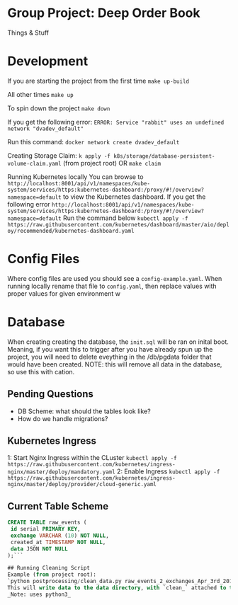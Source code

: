 # Group Project: Deep Order Book

Things & Stuff

# Development
If you are starting the project from the first time
`make up-build`

All other times
`make up`

To spin down the project
`make down`

If you get the following error:
`ERROR: Service "rabbit" uses an undefined network "dvadev_default"`

Run this command:
`docker network create dvadev_default`

Creating Storage Claim:
`k apply -f k8s/storage/database-persistent-volume-claim.yaml` (from project root)
OR
`make claim`

Running Kubernetes locally
You can browse to `http://localhost:8001/api/v1/namespaces/kube-system/services/https:kubernetes-dashboard:/proxy/#!/overview?namespace=default` to view the Kubernetes dashboard.
If you get the following error `http://localhost:8001/api/v1/namespaces/kube-system/services/https:kubernetes-dashboard:/proxy/#!/overview?namespace=default` Run the command below
`kubectl apply -f https://raw.githubusercontent.com/kubernetes/dashboard/master/aio/deploy/recommended/kubernetes-dashboard.yaml`

# Config Files
Where config files are used you should see a `config-example.yaml`. When running locally
rename that file to `config.yaml`, then replace values with proper values for given environment
w
# Database
When creating creating the database, the `init.sql` will be ran on inital boot.
Meaning, if you want this to trigger after you have already spun up the project,
you will need to delete eveything in the /db/pgdata folder that would have been created.
NOTE: this will remove all data in the database, so use this with cation.

## Pending Questions
- DB Scheme: what should the tables look like?
- How do we handle migrations?


## Kubernetes Ingress
1: Start Nginx Ingress within the CLuster
	`kubectl apply -f https://raw.githubusercontent.com/kubernetes/ingress-nginx/master/deploy/mandatory.yaml`
2: Enable Ingress
	`kubectl apply -f https://raw.githubusercontent.com/kubernetes/ingress-nginx/master/deploy/provider/cloud-generic.yaml`


## Current Table Scheme
```sql
CREATE TABLE raw_events (
 id serial PRIMARY KEY,
 exchange VARCHAR (10) NOT NULL,
 created_at TIMESTAMP NOT NULL,
 data JSON NOT NULL
);```

## Running Cleaning Script
Example (from project root): 
`python postprocessing/clean_data.py raw_events_2_exchanges_Apr_3rd_2019.csv`
This will write data to the data directory, with `clean_` attached to the original fileanme
_Note: uses python3_